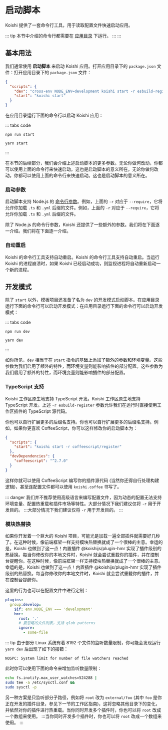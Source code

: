 # 启动脚本

Koishi 提供了一套命令行工具，用于读取配置文件快速启动应用。

::: tip
本节中介绍的命令行都需要在 [应用目录](./config.md#应用目录) 下运行。
:::
:::

## 基本用法

我们通常使用 **启动脚本** 来启动 Koishi 应用。打开应用目录下的 `package.json` 文件：打开应用目录下的 `package.json` 文件：

```json title=package.json
{
  "scripts": {
    "dev": "cross-env NODE_ENV=development koishi start -r esbuild-register -r yml-register",
    "start": "koishi start"
  }
}
```

在应用目录运行下面的命令行以启动 Koishi 应用：

::: tabs code
```npm
npm run start
```
```yarn
yarn start
```
:::

在本节的后续部分，我们会介绍上述启动脚本的更多参数。无论你做何改动，你都可以使用上面的命令行来快速启动。这也是启动脚本的意义所在。无论你做何改动，你都可以使用上面的命令行来快速启动。这也是启动脚本的意义所在。

### 启动参数

启动脚本支持 Node.js 的 [命令行参数](https://nodejs.org/api/cli.html)。例如，上面的 `-r` 对应于 `--require`，它将允许你加载 `.ts` 和 `.yml` 后缀的文件。例如，上面的 `-r` 对应于 `--require`，它将允许你加载 `.ts` 和 `.yml` 后缀的文件。

除了 Node.js 的命令行参数，Koishi 还提供了一些额外的参数。我们将在下面逐一介绍。我们将在下面逐一介绍。

### 自动重启

Koishi 的命令行工具支持自动重启。Koishi 的命令行工具支持自动重启。当运行 Koishi 的进程崩溃时，如果 Koishi 已经启动成功，则监视进程将自动重新启动一个新的进程。

## 开发模式

除了 `start` 以外，模板项目还准备了名为 `dev` 的开发模式启动脚本。在应用目录运行下面的命令行可以启动开发模式：在应用目录运行下面的命令行可以启动开发模式：

::: tabs code
```npm
npm run dev
```
```yarn
yarn dev
```
:::

如你所见，`dev` 相当于在 `start` 指令的基础上添加了额外的参数和环境变量。这些参数为我们启用了额外的特性，而环境变量则能影响插件的部分配置。这些参数为我们启用了额外的特性，而环境变量则能影响插件的部分配置。

### TypeScript 支持

Koishi 工作区原生地支持 TypeScript 开发。Koishi 工作区原生地支持 TypeScript 开发。上述 `-r esbuild-register` 参数允许我们在运行时直接使用工作区插件的 TypeScript 源代码。

你也可以自行扩展更多的后缀名支持。你也可以自行扩展更多的后缀名支持。例如，如果你更喜欢 CoffeeScript，你可以这样修改你的启动脚本为：

```json title=package.json
{
  "scripts": {
    "start": "koishi start -r coffeescript/register"
  },
  "devDependencies": {
    "coffeescript": "^2.7.0"
  }
}
```

这样你就可以使用 CoffeeScript 编写你的插件源代码 (当然你还得自行处理构建逻辑)，甚至连配置文件都可以使用 `koishi.coffee` 书写了。

::: danger
我们并不推荐使用高级语言来编写配置文件，因为动态的配置无法支持环境变量、配置热重载和插件市场等特性。大部分情况下我们建议仅将 `-r` 用于开发目的。 :::大部分情况下我们建议仅将 `-r` 用于开发目的。
:::

### 模块热替换

如果你开发着一个巨大的 Koishi 项目，可能光是加载一遍全部插件就需要好几秒了。在这种时候，像前端框架一样支持模块热替换就成了一个很棒的主意。幸运的是，Koishi 也做到了这一点！内置插件 @koishijs/plugin-hmr 实现了插件级别的热替换。每当你修改你的本地文件时，Koishi 就会尝试重载你的插件，并在控制台提醒你。在这种时候，像前端框架一样支持模块热替换就成了一个很棒的主意。幸运的是，Koishi 也做到了这一点！内置插件 @koishijs/plugin-hmr 实现了插件级别的热替换。每当你修改你的本地文件时，Koishi 就会尝试重载你的插件，并在控制台提醒你。

这里的行为也可以在配置文件中进行定制：

```yaml title=koishi.yml
plugins:
  group:develop:
    $if: env.NODE_ENV === 'development'
    hmr:
      root: '.'
      # 要忽略的文件列表，支持 glob patterns
      ignore:
        - some-file
```

::: tip
由于部分 Linux 系统有着 8192 个文件的监听数量限制，你可能会发现运行 `yarn dev` 后出现了如下的报错：

```text
NOSPC: System limit for number of file watchers reached
```

此时你可以使用下面的命令来增加监听数量限制：

```sh
echo fs.inotify.max_user_watches=524288 |
sudo tee -a /etc/sysctl.conf &&
sudo sysctl -p
```

另一种方案是只监听部分子路径，例如将 `root` 改为 `external/foo` (其中 `foo` 是你正在开发的插件目录，参见下一节的工作区指南)，这将忽略其他目录下的变化，并依然对你的插件进行热重载。当你同时开发多个插件时，你也可以将 `root` 改成一个数组来使用。 :::当你同时开发多个插件时，你也可以将 `root` 改成一个数组来使用。
:::
